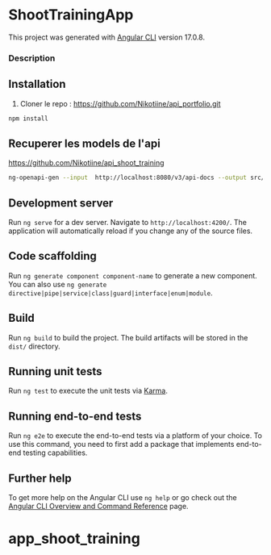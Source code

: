 # ShootTrainingApp

This project was generated with [Angular CLI](https://github.com/angular/angular-cli) version 17.0.8.

### Description

## Installation
1. Cloner le repo :
   https://github.com/Nikotiine/api_portfolio.git

```bash
npm install
```
## Recuperer les models de l'api

https://github.com/Nikotiine/api_shoot_training

```bash
ng-openapi-gen --input  http://localhost:8080/v3/api-docs --output src/app/core/api

```
## Development server

Run `ng serve` for a dev server. Navigate to `http://localhost:4200/`. The application will automatically reload if you change any of the source files.

## Code scaffolding

Run `ng generate component component-name` to generate a new component. You can also use `ng generate directive|pipe|service|class|guard|interface|enum|module`.

## Build

Run `ng build` to build the project. The build artifacts will be stored in the `dist/` directory.

## Running unit tests

Run `ng test` to execute the unit tests via [Karma](https://karma-runner.github.io).

## Running end-to-end tests

Run `ng e2e` to execute the end-to-end tests via a platform of your choice. To use this command, you need to first add a package that implements end-to-end testing capabilities.

## Further help

To get more help on the Angular CLI use `ng help` or go check out the [Angular CLI Overview and Command Reference](https://angular.io/cli) page.


# app_shoot_training
